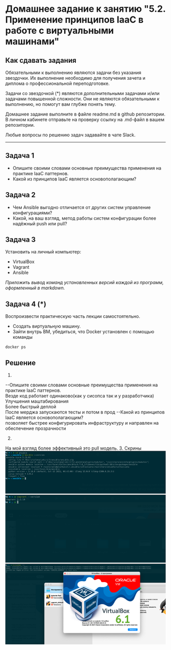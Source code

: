 
# Домашнее задание к занятию "5.2. Применение принципов IaaC в работе с виртуальными машинами"

## Как сдавать задания

Обязательными к выполнению являются задачи без указания звездочки. Их выполнение необходимо для получения зачета и диплома о профессиональной переподготовке.

Задачи со звездочкой (*) являются дополнительными задачами и/или задачами повышенной сложности. Они не являются обязательными к выполнению, но помогут вам глубже понять тему.

Домашнее задание выполните в файле readme.md в github репозитории. В личном кабинете отправьте на проверку ссылку на .md-файл в вашем репозитории.

Любые вопросы по решению задач задавайте в чате Slack.

---

## Задача 1

- Опишите своими словами основные преимущества применения на практике IaaC паттернов.
- Какой из принципов IaaC является основополагающим?

## Задача 2

- Чем Ansible выгодно отличается от других систем управление конфигурациями?
- Какой, на ваш взгляд, метод работы систем конфигурации более надёжный push или pull?

## Задача 3

Установить на личный компьютер:

- VirtualBox
- Vagrant
- Ansible

*Приложить вывод команд установленных версий каждой из программ, оформленный в markdown.*

## Задача 4 (*)

Воспроизвести практическую часть лекции самостоятельно.

- Создать виртуальную машину.
- Зайти внутрь ВМ, убедиться, что Docker установлен с помощью команды
```
docker ps
```
## Решение
1.
  --Опишите своими словами основные преимущества применения на практике IaaC паттернов.  
  Везде код работает одинаково(как у сисопса так и у разработчика)  
  Улучшения маштабирования  
  Более быстрый деплой  
  После мерджа запускаются тесты и потом в прод
  --Какой из принципов IaaC является основополагающим?  
  позволяет быстрее конфигурировать инфраструктуру и направлен на обеспечение прозрачности  

2.  
  На мой взгляд более эффективный это pull модель.
3.  Скрины  
![Ansible](ans.png)
![Vagrant](vg.png)
![VirtualBox](virt.png)
